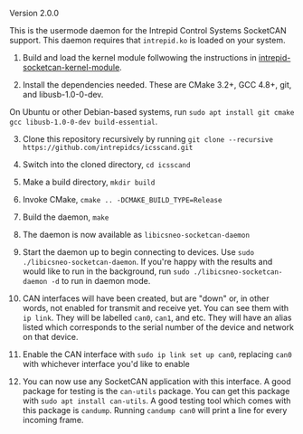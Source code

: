 Version 2.0.0

This is the usermode daemon for the Intrepid Control Systems SocketCAN support. This daemon requires that ```intrepid.ko``` is loaded on your system.

1. Build and load the kernel module follwowing the instructions in [intrepid-socketcan-kernel-module](https://github.com/intrepidcs/intrepid-socketcan-kernel-module).

2. Install the dependencies needed. These are CMake 3.2+, GCC 4.8+, git, and libusb-1.0-0-dev.

On Ubuntu or other Debian-based systems, run `sudo apt install git cmake gcc libusb-1.0-0-dev build-essential`.

3. Clone this repository recursively by running `git clone --recursive https://github.com/intrepidcs/icsscand.git`

4. Switch into the cloned directory, `cd icsscand`

5. Make a build directory, `mkdir build`

6. Invoke CMake, `cmake .. -DCMAKE_BUILD_TYPE=Release`

7. Build the daemon, `make`

8. The daemon is now available as `libicsneo-socketcan-daemon`

9. Start the daemon up to begin connecting to devices. Use `sudo ./libicsneo-socketcan-daemon`. If you're happy with the results and would like to run in the background, run `sudo ./libicsneo-socketcan-daemon -d` to run in daemon mode.

10. CAN interfaces will have been created, but are "down" or, in other words, not enabled for transmit and receive yet. You can see them with `ip link`. They will be labelled `can0`, `can1`, and etc. They will have an alias listed which corresponds to the serial number of the device and network on that device.

11. Enable the CAN interface with `sudo ip link set up can0`, replacing `can0` with whichever interface you'd like to enable

12. You can now use any SocketCAN application with this interface. A good package for testing is the `can-utils` package. You can get this package with `sudo apt install can-utils`. A good testing tool which comes with this package is `candump`. Running `candump can0` will print a line for every incoming frame.